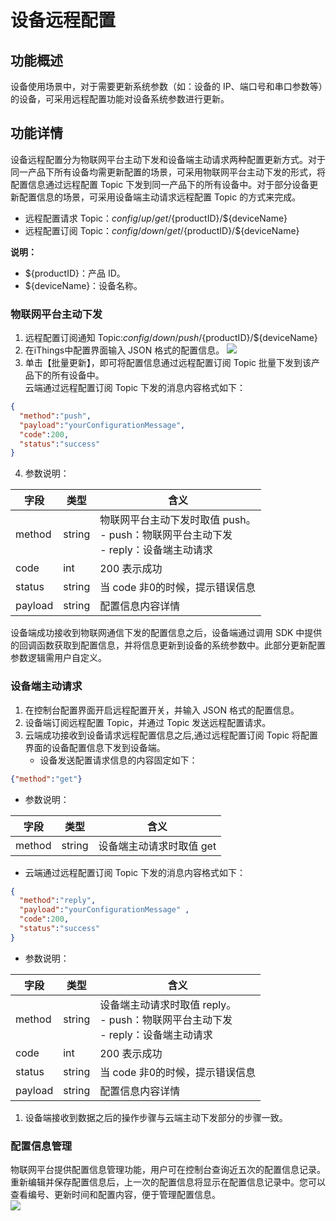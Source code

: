 # 设备远程配置
## 功能概述
设备使用场景中，对于需要更新系统参数（如：设备的 IP、端口号和串口参数等）的设备，可采用远程配置功能对设备系统参数进行更新。
## 功能详情
设备远程配置分为物联网平台主动下发和设备端主动请求两种配置更新方式。对于同一产品下所有设备均需更新配置的场景，可采用物联网平台主动下发的形式，将配置信息通过远程配置 Topic 下发到同一产品下的所有设备中。对于部分设备更新配置信息的场景，可采用设备端主动请求远程配置 Topic 的方式来完成。

- 远程配置请求 Topic：$config/up/get/${productID}/${deviceName}
- 远程配置订阅 Topic：$config/down/get/${productID}/${deviceName}

**说明：**

- ${productID}：产品 ID。
- ${deviceName}：设备名称。
### 物联网平台主动下发

1. 远程配置订阅通知 Topic:$config/down/push/${productID}/${deviceName}
2. 在iThings中配置界面输入 JSON 格式的配置信息。
   <img src="/assets/thingsMethod/cloud/remoteConfig/edit.png" />
3. 单击【批量更新】，即可将配置信息通过远程配置订阅 Topic 批量下发到该产品下的所有设备中。<br />云端通过远程配置订阅 Topic 下发的消息内容格式如下：
```json
{
  "method":"push",     
  "payload":"yourConfigurationMessage",
  "code":200,
  "status":"success"
}
```

4. 参数说明： 

| 字段 | 类型 | 含义                                                                        |
| --- | --- |---------------------------------------------------------------------------|
| method | string | 物联网平台主动下发时取值 push。<br />   - push：物联网平台主动下发<br />   - reply：设备端主动请求<br /> |
| code | int | 200 表示成功                                                                  |
| status | string | 当 code 非0的时候，提示错误信息                                                       |
| payload | string | 配置信息内容详情                                                                  |

设备端成功接收到物联网通信下发的配置信息之后，设备端通过调用 SDK 中提供的回调函数获取到配置信息，并将信息更新到设备的系统参数中。此部分更新配置参数逻辑需用户自定义。
### 设备端主动请求

1. 在控制台配置界面开启远程配置开关，并输入 JSON 格式的配置信息。
2. 设备端订阅远程配置 Topic，并通过 Topic 发送远程配置请求。
3. 云端成功接收到设备请求远程配置信息之后,通过远程配置订阅 Topic 将配置界面的设备配置信息下发到设备端。
   - 设备发送配置请求信息的内容固定如下：
```json
{"method":"get"}
```

   - 参数说明： 

| 字段 | 类型 | 含义 |
| --- | --- | --- |
| method | string | 设备端主动请求时取值 get |

   - 云端通过远程配置订阅 Topic 下发的消息内容格式如下：

```json
{ 
  "method":"reply",       
  "payload":"yourConfigurationMessage" ,
  "code":200,
  "status":"success"
}
```

   - 参数说明：

| 字段 | 类型 | 含义                                                                             |
| --- | --- |--------------------------------------------------------------------------------|
| method | string | 设备端主动请求时取值 reply。<br />      - push：物联网平台主动下发<br />      - reply：设备端主动请求<br /> |
| code | int | 200 表示成功                                                                       |
| status | string | 当 code 非0的时候，提示错误信息                                                            |
| payload | string | 配置信息内容详情                                                                       |

1. 设备端接收到数据之后的操作步骤与云端主动下发部分的步骤一致。
### 配置信息管理
物联网平台提供配置信息管理功能，用户可在控制台查询近五次的配置信息记录。重新编辑并保存配置信息后，上一次的配置信息将显示在配置信息记录中。您可以查看编号、更新时间和配置内容，便于管理配置信息。  
<img src="/assets/thingsMethod/cloud/remoteConfig/list.png" />
